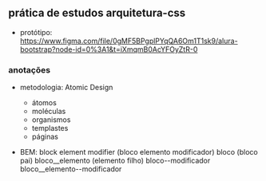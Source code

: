 ## prática de estudos arquitetura-css

- protótipo: https://www.figma.com/file/0gMF5BPgplPYqQA6Om1T1sk9/alura-bootstrap?node-id=0%3A1&t=iXmqmB0AcYFOyZtR-0

### anotações

- metodologia: Atomic Design 
    - átomos
    - moléculas 
    - organismos 
    - templastes 
    - páginas

- BEM: block element modifier (bloco elemento modificador) 
bloco (bloco pai)
bloco__elemento (elemento filho)
bloco--modificador
bloco__elemento--modificador